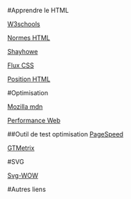 #Apprendre le HTML

[W3schools](http://www.w3schools.com/html/default.asp)

[Normes HTML](https://www.w3.org/TR/html/)

[Shayhowe](learn.shayhowe.com/html-css)

[Flux CSS](http://openweb.eu.org/articles/initiation_flux)

[Position HTML](http://www.alsacreations.com/tuto/lire/530-La-structure-des-balises-bloc-et-en-ligne.html)

#Optimisation

[Mozilla mdn](https://developer.mozilla.org/fr/docs/Web/Guide/HTML/Astuces_de_création_de_pages_HTML_à_affichage_rapide)

[Performance Web](http://letrainde13h37.fr/18/performance-web-pieges-optimisation-a-posteriori/)

##Outil de test optimisation
[PageSpeed](https://developers.google.com/speed/pagespeed/?hl=fr-FR)

[GTMetrix](https://gtmetrix.com/)

#SVG

[Svg-WOW](svg-wow.org)

[]()

[]()


#Autres liens

[]()

